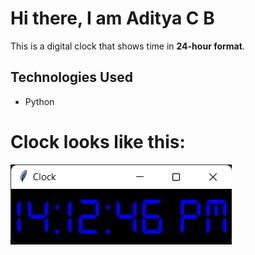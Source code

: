 # Hi there, I am Aditya C B
This is a digital clock that shows time in **24-hour format**.
## Technologies Used
* Python
# Clock looks like this:
![](clock.jpg)
